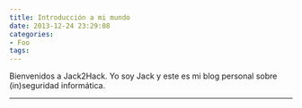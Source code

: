 ```yaml
---
title: Introducción a mi mundo
date: 2013-12-24 23:29:08
categories:
- Foo
tags:
---
```


Bienvenidos a Jack2Hack. Yo soy Jack y este es mi blog personal sobre (in)seguridad informática.

---
